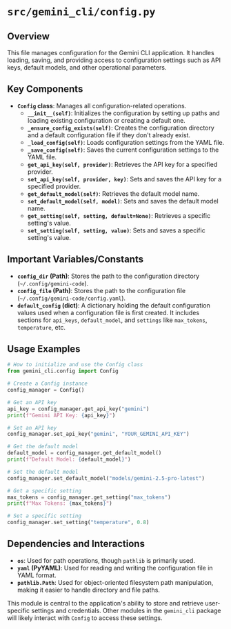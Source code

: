 # `src/gemini_cli/config.py`

## Overview

This file manages configuration for the Gemini CLI application. It handles loading, saving, and providing access to configuration settings such as API keys, default models, and other operational parameters.

## Key Components

-   **`Config` class**: Manages all configuration-related operations.
    -   **`__init__(self)`**: Initializes the configuration by setting up paths and loading existing configuration or creating a default one.
    -   **`_ensure_config_exists(self)`**: Creates the configuration directory and a default configuration file if they don't already exist.
    -   **`_load_config(self)`**: Loads configuration settings from the YAML file.
    -   **`_save_config(self)`**: Saves the current configuration settings to the YAML file.
    -   **`get_api_key(self, provider)`**: Retrieves the API key for a specified provider.
    -   **`set_api_key(self, provider, key)`**: Sets and saves the API key for a specified provider.
    -   **`get_default_model(self)`**: Retrieves the default model name.
    -   **`set_default_model(self, model)`**: Sets and saves the default model name.
    -   **`get_setting(self, setting, default=None)`**: Retrieves a specific setting's value.
    -   **`set_setting(self, setting, value)`**: Sets and saves a specific setting's value.

## Important Variables/Constants

-   **`config_dir` (Path)**: Stores the path to the configuration directory (`~/.config/gemini-code`).
-   **`config_file` (Path)**: Stores the path to the configuration file (`~/.config/gemini-code/config.yaml`).
-   **`default_config` (dict)**: A dictionary holding the default configuration values used when a configuration file is first created. It includes sections for `api_keys`, `default_model`, and `settings` like `max_tokens`, `temperature`, etc.

## Usage Examples

```python
# How to initialize and use the Config class
from gemini_cli.config import Config

# Create a Config instance
config_manager = Config()

# Get an API key
api_key = config_manager.get_api_key("gemini")
print(f"Gemini API Key: {api_key}")

# Set an API key
config_manager.set_api_key("gemini", "YOUR_GEMINI_API_KEY")

# Get the default model
default_model = config_manager.get_default_model()
print(f"Default Model: {default_model}")

# Set the default model
config_manager.set_default_model("models/gemini-2.5-pro-latest")

# Get a specific setting
max_tokens = config_manager.get_setting("max_tokens")
print(f"Max Tokens: {max_tokens}")

# Set a specific setting
config_manager.set_setting("temperature", 0.8)
```

## Dependencies and Interactions

-   **`os`**: Used for path operations, though `pathlib` is primarily used.
-   **`yaml` (PyYAML)**: Used for reading and writing the configuration file in YAML format.
-   **`pathlib.Path`**: Used for object-oriented filesystem path manipulation, making it easier to handle directory and file paths.

This module is central to the application's ability to store and retrieve user-specific settings and credentials. Other modules in the `gemini_cli` package will likely interact with `Config` to access these settings.
